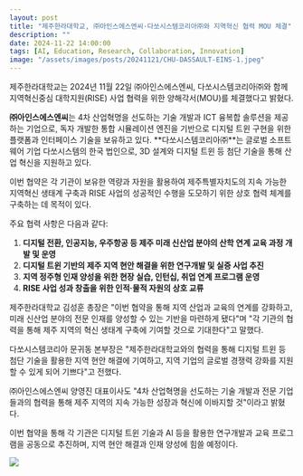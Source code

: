 ```yaml
---
layout: post
title: "제주한라대학교, ㈜아인스에스엔씨·다쏘시스템코리아㈜와 지역혁신 협력 MOU 체결"
description: ""
date: 2024-11-22 14:00:00
tags: [AI, Education, Research, Collaboration, Innovation]
image: "/assets/images/posts/20241121/CHU-DASSAULT-EINS-1.jpeg"
---
```


제주한라대학교는 2024년 11월 22일 ㈜아인스에스엔씨, 다쏘시스템코리아㈜와 함께 지역혁신중심 대학지원(RISE) 사업 협력을 위한 양해각서(MOU)를 체결했다고 밝혔다.

**㈜아인스에스엔씨**는 4차 산업혁명을 선도하는 기술 개발과 ICT 융복합 솔루션을 제공하는 기업으로, 독자 개발한 통합 시뮬레이션 엔진을 기반으로 디지털 트윈 구현을 위한 플랫폼과 인터페이스 기술을 보유하고 있다. **다쏘시스템코리아㈜**는 글로벌 소프트웨어 기업 다쏘시스템의 한국 법인으로, 3D 설계와 디지털 트윈 등 첨단 기술을 통해 산업 혁신을 지원하고 있다.

이번 협약은 각 기관이 보유한 역량과 자원을 활용하여 제주특별자치도의 지속 가능한 지역혁신 생태계 구축과 RISE 사업의 성공적인 수행을 도모하기 위한 상호 협력 체계를 구축하는 데 목적이 있다.

주요 협력 사항은 다음과 같다:

1. **디지털 전환, 인공지능, 우주항공 등 제주 미래 신산업 분야의 산학 연계 교육 과정 개발 및 운영**
2. **디지털 트윈 기반의 제주 지역 현안 해결을 위한 연구개발 및 실증 사업 추진**
3. **지역 정주형 인재 양성을 위한 현장 실습, 인턴십, 취업 연계 프로그램 운영**
4. **RISE 사업 성과 창출을 위한 인적·물적 자원의 상호 교류**

제주한라대학교 김성훈 총장은 "이번 협약을 통해 지역 산업과 교육의 연계를 강화하고, 미래 신산업 분야의 전문 인재를 양성할 수 있는 기반을 마련하게 됐다"며 "각 기관의 협력을 통해 제주 지역의 혁신 생태계 구축에 기여할 것으로 기대한다"고 말했다.

다쏘시스템코리아 문귀동 본부장은 "제주한라대학교와의 협력을 통해 디지털 트윈 등 첨단 기술을 활용한 지역 현안 해결에 기여하고, 지역 기업의 글로벌 경쟁력 강화를 지원할 수 있게 되어 기쁘다"고 전했다.

㈜아인스에스엔씨 양영진 대표이사도 "4차 산업혁명을 선도하는 기술 개발과 전문 기업들과의 협력을 통해 제주 지역의 지속 가능한 성장과 혁신에 이바지할 것"이라고 밝혔다.

이번 협약을 통해 각 기관은 디지털 트윈 기술과 AI 등을 활용한 연구개발과 교육 프로그램을 공동으로 추진하며, 지역 현안 해결과 인재 양성에 힘쓸 예정이다.

<div class="gallery-box">
  <div class="gallery">
    <img src="/assets/images/posts/20241121/CHU-DASSAULT-EINS-3.jpeg" loading="lazy">
  </div>
</div>

